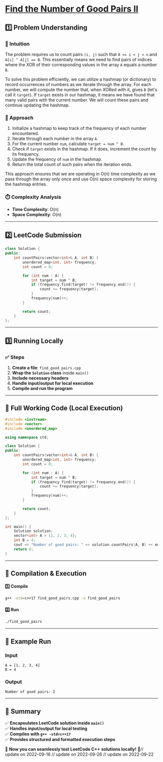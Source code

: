 # **[Find the Number of Good Pairs II](https://leetcode.com/problems/find-the-number-of-good-pairs-ii/description/)**  

## **1️⃣ Problem Understanding**  
### **📌 Intuition**  
The problem requires us to count pairs `(i, j)` such that `0 <= i < j < n` and `A[i] ^ A[j] == B`. This essentially means we need to find pairs of indices where the XOR of their corresponding values in the array `A` equals a number `B`. 

To solve this problem efficiently, we can utilize a hashmap (or dictionary) to record occurrences of numbers as we iterate through the array. For each number, we will compute the number that, when XORed with it, gives `B` (let's call it `target`). If `target` exists in our hashmap, it means we have found that many valid pairs with the current number. We will count these pairs and continue updating the hashmap.

### **🚀 Approach**  
1. Initialize a hashmap to keep track of the frequency of each number encountered.
2. Iterate through each number in the array `A`. 
3. For the current number `num`, calculate `target = num ^ B`. 
4. Check if `target` exists in the hashmap. If it does, increment the count by its frequency.
5. Update the frequency of `num` in the hashmap.
6. Return the total count of such pairs when the iteration ends.

This approach ensures that we are operating in O(n) time complexity as we pass through the array only once and use O(n) space complexity for storing the hashmap entries.

### **⏱️ Complexity Analysis**  
- **Time Complexity**: O(n)  
- **Space Complexity**: O(n)  

---  

## **2️⃣ LeetCode Submission**  
```cpp
class Solution {
public:
    int countPairs(vector<int>& A, int B) {
        unordered_map<int, int> frequency;
        int count = 0;

        for (int num : A) {
            int target = num ^ B;
            if (frequency.find(target) != frequency.end()) {
                count += frequency[target];
            }
            frequency[num]++;
        }

        return count;
    }
};
```  

---  

## **3️⃣ Running Locally**  
### **✅ Steps**  
1. **Create a file**: `find_good_pairs.cpp`  
2. **Wrap the `Solution` class** inside `main()`  
3. **Include necessary headers**  
4. **Handle input/output for local execution**  
5. **Compile and run the program**  

---  

## **📝 Full Working Code (Local Execution)**  
```cpp
#include <iostream>
#include <vector>
#include <unordered_map>

using namespace std;

class Solution {
public:
    int countPairs(vector<int>& A, int B) {
        unordered_map<int, int> frequency;
        int count = 0;

        for (int num : A) {
            int target = num ^ B;
            if (frequency.find(target) != frequency.end()) {
                count += frequency[target];
            }
            frequency[num]++;
        }

        return count;
    }
};

int main() {
    Solution solution;
    vector<int> A = {1, 2, 3, 4};
    int B = 4;
    cout << "Number of good pairs: " << solution.countPairs(A, B) << endl;
    return 0;
}
```  

---  

## **🔧 Compilation & Execution**  
#### **1️⃣ Compile**  
```bash
g++ -std=c++17 find_good_pairs.cpp -o find_good_pairs
```  

#### **2️⃣ Run**  
```bash
./find_good_pairs
```  

---  

## **🎯 Example Run**  
### **Input**  
```
A = [1, 2, 3, 4]
B = 4
```  
### **Output**  
```
Number of good pairs: 2
```  

---  

## **📌 Summary**  
✅ **Encapsulates LeetCode solution inside `main()`**  
✅ **Handles input/output for local testing**  
✅ **Compiles with `g++ -std=c++17`**  
✅ **Provides structured and formatted execution steps**  

🚀 **Now you can seamlessly test LeetCode C++ solutions locally!** 🚀// update on 2022-09-16
// update on 2022-09-26
// update on 2022-09-22
